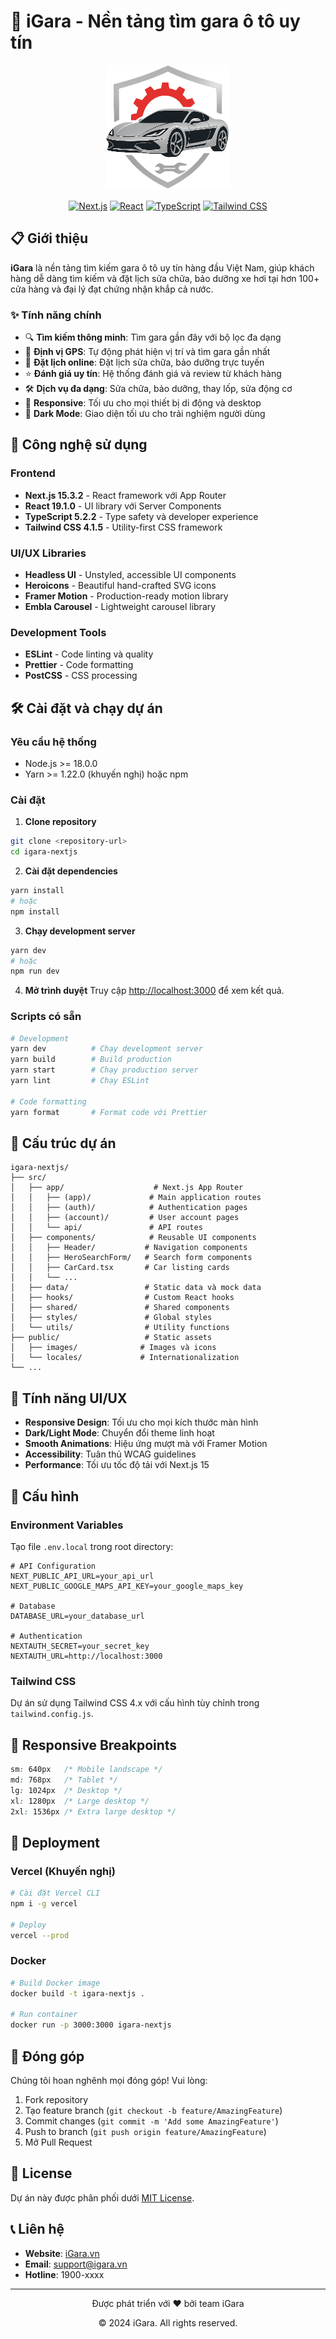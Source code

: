 # 🚗 iGara - Nền tảng tìm gara ô tô uy tín

<div align="center">
  <img src="public/images/igara-logo.png" alt="iGara Logo" width="200" height="200">
  
  [![Next.js](https://img.shields.io/badge/Next.js-15.3.2-black?style=for-the-badge&logo=next.js)](https://nextjs.org/)
  [![React](https://img.shields.io/badge/React-19.1.0-blue?style=for-the-badge&logo=react)](https://reactjs.org/)
  [![TypeScript](https://img.shields.io/badge/TypeScript-5.2.2-blue?style=for-the-badge&logo=typescript)](https://www.typescriptlang.org/)
  [![Tailwind CSS](https://img.shields.io/badge/Tailwind_CSS-4.1.5-38B2AC?style=for-the-badge&logo=tailwind-css)](https://tailwindcss.com/)
</div>

## 📋 Giới thiệu

**iGara** là nền tảng tìm kiếm gara ô tô uy tín hàng đầu Việt Nam, giúp khách hàng dễ dàng tìm kiếm và đặt lịch sửa chữa, bảo dưỡng xe hơi tại hơn 100+ cửa hàng và đại lý đạt chứng nhận khắp cả nước.

### ✨ Tính năng chính

- 🔍 **Tìm kiếm thông minh**: Tìm gara gần đây với bộ lọc đa dạng
- 📍 **Định vị GPS**: Tự động phát hiện vị trí và tìm gara gần nhất
- 📅 **Đặt lịch online**: Đặt lịch sửa chữa, bảo dưỡng trực tuyến
- ⭐ **Đánh giá uy tín**: Hệ thống đánh giá và review từ khách hàng
- 🛠️ **Dịch vụ đa dạng**: Sửa chữa, bảo dưỡng, thay lốp, sửa động cơ
- 📱 **Responsive**: Tối ưu cho mọi thiết bị di động và desktop
- 🌙 **Dark Mode**: Giao diện tối ưu cho trải nghiệm người dùng

## 🚀 Công nghệ sử dụng

### Frontend
- **Next.js 15.3.2** - React framework với App Router
- **React 19.1.0** - UI library với Server Components
- **TypeScript 5.2.2** - Type safety và developer experience
- **Tailwind CSS 4.1.5** - Utility-first CSS framework

### UI/UX Libraries
- **Headless UI** - Unstyled, accessible UI components
- **Heroicons** - Beautiful hand-crafted SVG icons
- **Framer Motion** - Production-ready motion library
- **Embla Carousel** - Lightweight carousel library

### Development Tools
- **ESLint** - Code linting và quality
- **Prettier** - Code formatting
- **PostCSS** - CSS processing

## 🛠️ Cài đặt và chạy dự án

### Yêu cầu hệ thống
- Node.js >= 18.0.0
- Yarn >= 1.22.0 (khuyến nghị) hoặc npm

### Cài đặt

1. **Clone repository**
```bash
git clone <repository-url>
cd igara-nextjs
```

2. **Cài đặt dependencies**
```bash
yarn install
# hoặc
npm install
```

3. **Chạy development server**
```bash
yarn dev
# hoặc
npm run dev
```

4. **Mở trình duyệt**
Truy cập [http://localhost:3000](http://localhost:3000) để xem kết quả.

### Scripts có sẵn

```bash
# Development
yarn dev          # Chạy development server
yarn build        # Build production
yarn start        # Chạy production server
yarn lint         # Chạy ESLint

# Code formatting
yarn format       # Format code với Prettier
```

## 📁 Cấu trúc dự án

```
igara-nextjs/
├── src/
│   ├── app/                    # Next.js App Router
│   │   ├── (app)/             # Main application routes
│   │   ├── (auth)/            # Authentication pages
│   │   ├── (account)/         # User account pages
│   │   └── api/               # API routes
│   ├── components/            # Reusable UI components
│   │   ├── Header/           # Navigation components
│   │   ├── HeroSearchForm/   # Search form components
│   │   ├── CarCard.tsx       # Car listing cards
│   │   └── ...
│   ├── data/                 # Static data và mock data
│   ├── hooks/                # Custom React hooks
│   ├── shared/               # Shared components
│   ├── styles/               # Global styles
│   └── utils/                # Utility functions
├── public/                   # Static assets
│   ├── images/              # Images và icons
│   └── locales/             # Internationalization
└── ...
```

## 🎨 Tính năng UI/UX

- **Responsive Design**: Tối ưu cho mọi kích thước màn hình
- **Dark/Light Mode**: Chuyển đổi theme linh hoạt
- **Smooth Animations**: Hiệu ứng mượt mà với Framer Motion
- **Accessibility**: Tuân thủ WCAG guidelines
- **Performance**: Tối ưu tốc độ tải với Next.js 15

## 🔧 Cấu hình

### Environment Variables
Tạo file `.env.local` trong root directory:

```env
# API Configuration
NEXT_PUBLIC_API_URL=your_api_url
NEXT_PUBLIC_GOOGLE_MAPS_API_KEY=your_google_maps_key

# Database
DATABASE_URL=your_database_url

# Authentication
NEXTAUTH_SECRET=your_secret_key
NEXTAUTH_URL=http://localhost:3000
```

### Tailwind CSS
Dự án sử dụng Tailwind CSS 4.x với cấu hình tùy chỉnh trong `tailwind.config.js`.

## 📱 Responsive Breakpoints

```css
sm: 640px   /* Mobile landscape */
md: 768px   /* Tablet */
lg: 1024px  /* Desktop */
xl: 1280px  /* Large desktop */
2xl: 1536px /* Extra large desktop */
```

## 🚀 Deployment

### Vercel (Khuyến nghị)
```bash
# Cài đặt Vercel CLI
npm i -g vercel

# Deploy
vercel --prod
```

### Docker
```bash
# Build Docker image
docker build -t igara-nextjs .

# Run container
docker run -p 3000:3000 igara-nextjs
```

## 🤝 Đóng góp

Chúng tôi hoan nghênh mọi đóng góp! Vui lòng:

1. Fork repository
2. Tạo feature branch (`git checkout -b feature/AmazingFeature`)
3. Commit changes (`git commit -m 'Add some AmazingFeature'`)
4. Push to branch (`git push origin feature/AmazingFeature`)
5. Mở Pull Request

## 📄 License

Dự án này được phân phối dưới [MIT License](LICENSE).

## 📞 Liên hệ

- **Website**: [iGara.vn](https://igara.vn)
- **Email**: support@igara.vn
- **Hotline**: 1900-xxxx

---

<div align="center">
  <p>Được phát triển với ❤️ bởi team iGara</p>
  <p>© 2024 iGara. All rights reserved.</p>
</div>